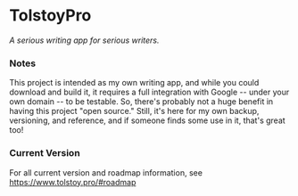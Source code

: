 # TolstoyPro

*A serious writing app for serious writers.*

### Notes

This project is intended as my own writing app, and while you could download and build it, it requires a full integration with Google -- under your own domain -- to be testable. So, there's probably not a huge benefit in having this project "open source." Still, it's here for my own backup, versioning, and reference, and if someone finds some use in it, that's great too!

### Current Version

For all current version and roadmap information, see https://www.tolstoy.pro/#roadmap



